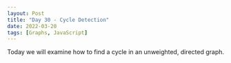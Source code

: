 ```yaml
---
layout: Post
title: "Day 30 - Cycle Detection"
date: 2022-03-20
tags: [Graphs, JavaScript]
---
```


Today we will examine how to find a cycle in an unweighted, directed graph.
